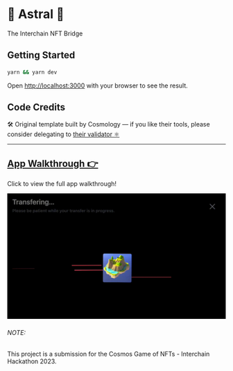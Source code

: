 # 🔮 Astral 🔭

The Interchain NFT Bridge

## Getting Started

```bash
yarn && yarn dev
```

Open [http://localhost:3000](http://localhost:3000) with your browser to see the result.

## Code Credits

🛠 Original template built by Cosmology — if you like their tools, please consider delegating to [their validator ⚛️](https://cosmology.tech/validator)

____

## [App Walkthrough 👉](./public/docs/walkthrough.md)

Click to view the full app walkthrough!

![Transfer Example](./public/docs/transfer_nft_ics721.gif)

###### NOTE:
This project is a submission for the Cosmos Game of NFTs - Interchain Hackathon 2023.
